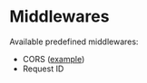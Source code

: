 # Middlewares

Available predefined middlewares:

- CORS ([example](https://github.com/savsgio/atreugo/tree/master/examples/cors))
- Request ID
